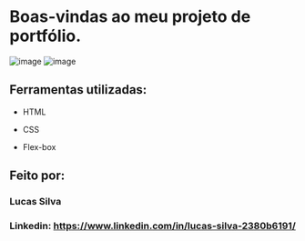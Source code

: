 # Boas-vindas ao meu projeto de portfólio.

![image](https://github.com/LucasTFSilva/portfolio/assets/67289108/2c099ae8-25c2-4e98-800d-8cd9c4072f53)
![image](https://github.com/LucasTFSilva/portfolio/assets/67289108/ed30bd62-120d-4739-826d-79a23549f4c8)

## Ferramentas utilizadas:

* HTML

* CSS

* Flex-box

## Feito por:

### Lucas Silva

### Linkedin: https://www.linkedin.com/in/lucas-silva-2380b6191/
